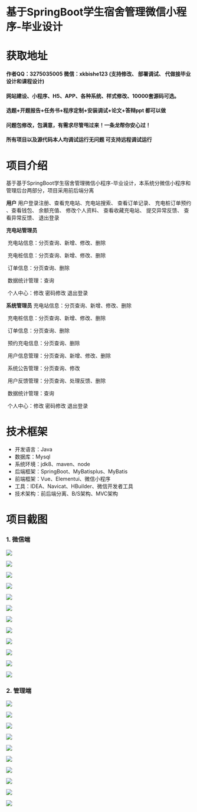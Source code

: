 # 基于SpringBoot学生宿舍管理微信小程序-毕业设计

# 获取地址

#### 作者QQ：3275035005 微信：xkbishe123 (支持修改、 部署调试、 代做接毕业设计和课程设计)

#### 网站建设、小程序、H5、APP、各种系统、样式修改、10000套源码可选。

#### 选题+开题报告+任务书+程序定制+安装调试+论文+答辩ppt 都可以做

#### 问题包修改，包满意，有需求尽管甩过来！一条龙帮你安心过！

#### 所有项目以及源代码本人均调试运行无问题 可支持远程调试运行

# 项目介绍
基于基于SpringBoot学生宿舍管理微信小程序-毕业设计，本系统分微信小程序和管理后台两部分，项目采用前后端分离

 **用户**
		用户登录注册、查看充电站、充电站搜索、 查看订单记录、 充电桩订单预约 、查看钱包、 余额充值、 修改个人资料、 查看收藏充电站、 提交异常反馈、 查看异常反馈、 退出登录

 **充电站管理员**

​    		充电站信息：分页查询、新增、修改、删除 

​			充电桩信息：分页查询、新增、修改、删除 

​			订单信息：分页查询、删除 

​			数据统计管理：查询 

​			个人中心：修改 密码修改 退出登录

 **系统管理员**
    		充电站信息：分页查询、新增、修改、删除 

​			充电桩信息：分页查询、新增、修改、删除 

​			订单信息：分页查询、删除 

​			预约充电信息：分页查询、删除 

​			用户信息管理：分页查询、新增、修改、删除 

​			系统公告管理：分页查询、修改 

​			用户反馈管理：分页查询、处理反馈、删除 

​			数据统计管理：查询 

​			个人中心：修改 密码修改 退出登录

# 技术框架
- 开发语言：Java 
- 数据库：Mysql 
- 系统环境：jdk8、maven、node
- 后端框架：SpringBoot、MyBatisplus、MyBatis
- 前端框架：Vue、Elementui、微信小程序
- 工具：IDEA、Navicat、HBuilder、微信开发者工具
- 技术架构：前后端分离、B/S架构、MVC架构
# 项目截图

### 1. 微信端

![](image/A1.png)

![](image/A2.png)

![](image/A3.png)

![](image/A4.png)

![](image/A5.png)

![](image/A6.png)

![](image/A7.png)

![](image/A8.png)

![](image/A9.png)

![](image/A10.png)

![](image/A11.png)

![](image/A12.png)

### 2. 管理端

![](image/B1.png)

![](image/B2.png)

![](image/B3.png)

![](image/B4.png)

![](image/B5.png)

![](image/B6.png)

![](image/B7.png)

![](image/B8.png)

![](image/B9.png)

![](image/B10.png)
